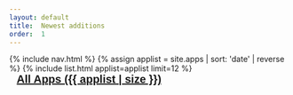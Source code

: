 ```yaml
---
layout: default
title:  Newest additions
order:  1
---
```

<div> 
  {% include nav.html %}
  {% assign applist = site.apps | sort: 'date' | reverse %}
	{% include list.html applist=applist limit=12 %}  

  <div class="fy_container">
    <a href="/all.html" class="w-button" style="
    font-family: Poppins, sans-serif;
    font-size: 20px;
    font-weight: 600;
    border-radius: 8px;
    padding: 10pt;
    width: 100%;
    text-align: center;">All Apps ({{ applist | size }})</a>
  </div>
</div>
